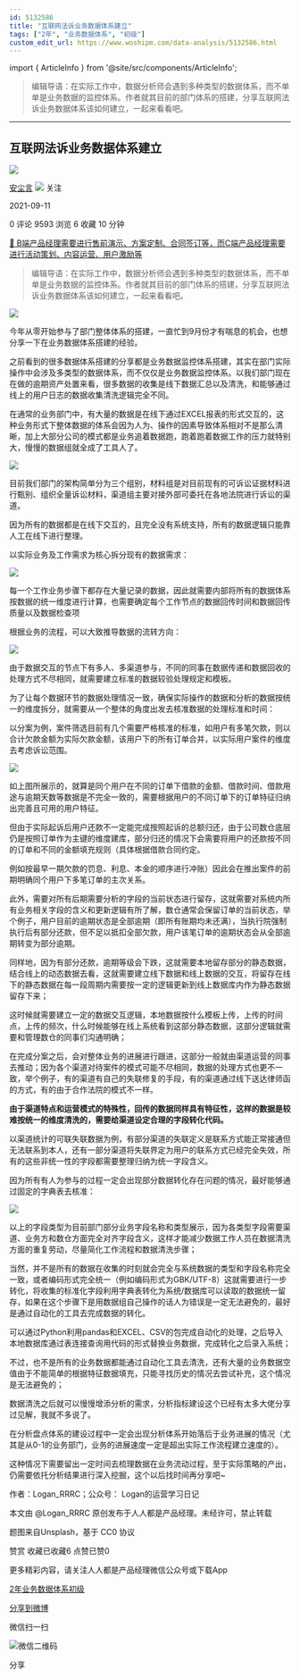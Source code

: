 ```yaml
---
id: 5132586
title: "互联网法诉业务数据体系建立"
tags: ["2年", "业务数据体系", "初级"]
custom_edit_url: https://www.woshipm.com/data-analysis/5132586.html
---
```

import { ArticleInfo } from '@site/src/components/ArticleInfo';

<ArticleInfo
    author="安尘言"
    authorLink="https://www.woshipm.com/u/1025077"
    published="2021-09-11"
    views={9593}
    comments={0}
    collects={6}
/>

> 编辑导语：在实际工作中，数据分析师会遇到多种类型的数据体系，而不单单是业务数据的监控体系。作者就其目前的部门体系的搭建，分享互联网法诉业务数据体系该如何建立，一起来看看吧。

---

## 互联网法诉业务数据体系建立

[![](https://static.woshipm.com/APP_U_202201_20220121221721_6922.jpeg?imageView2/1/w/72/h/72/q/100)](https://www.woshipm.com/u/1025077)

[安尘言](https://www.woshipm.com/u/1025077) ![](https://static.woshipm.com/tag/1121_1@2x.png) 关注

2021-09-11

0 评论 9593 浏览 6 收藏 10 分钟

[🔗 B端产品经理需要进行售前演示、方案定制、合同签订等，而C端产品经理需要进行活动策划、内容运营、用户激励等](https://ke.qidianla.com/courses/bcpm)

> 编辑导语：在实际工作中，数据分析师会遇到多种类型的数据体系，而不单单是业务数据的监控体系。作者就其目前的部门体系的搭建，分享互联网法诉业务数据体系该如何建立，一起来看看吧。

![](https://image.woshipm.com/wp-files/2021/09/qr4dSX8WRvanCbAAwT2h.jpg)

今年从零开始参与了部门整体体系的搭建，一直忙到9月份才有喘息的机会，也想分享一下在业务数据体系搭建的经验。

之前看到的很多数据体系搭建的分享都是业务数据监控体系搭建，其实在部门实际操作中会涉及多类型的数据体系，而不仅仅是业务数据监控体系。以我们部门现在在做的逾期资产处置来看，很多数据的收集是线下数据汇总以及清洗，和能够通过线上的用户日志的数据收集清洗逻辑完全不同。

在通常的业务部门中，有大量的数据是在线下通过EXCEL报表的形式交互的，这种业务形式下整体数据的体系会因为人为、操作的因素导致体系相对不是那么清晰，加上大部分公司的模式都是业务追着数据跑，跑着跑着数据工作的压力就特别大，慢慢的数据组就全成了工具人了。

![](https://image.woshipm.com/wp-files/2021/09/xDfcU0FS337p3gASE96B.png)

目前我们部门的架构简单分为三个组别，材料组是对目前现有的可诉讼证据材料进行甄别、组织全量诉讼材料，渠道组主要对接外部可委托在各地法院进行诉讼的渠道。

因为所有的数据都是在线下交互的，且完全没有系统支持，所有的数据逻辑只能靠人工在线下进行整理。

以实际业务及工作需求为核心拆分现有的数据需求：

![](https://image.woshipm.com/wp-files/2021/09/Vl0EzB6iceeZLaqQtvxd.png)

每一个工作业务步骤下都存在大量记录的数据，因此就需要内部将所有的数据体系按数据的统一维度进行计算，也需要确定每个工作节点的数据回传时间和数据回传质量以及数据检查项

根据业务的流程，可以大致推导数据的流转方向：

![](https://image.woshipm.com/wp-files/2021/09/KwD13xikgi7pBRpYPvWz.png)

由于数据交互的节点下有多人、多渠道参与，不同的同事在数据传递和数据回收的处理方式不尽相同，就需要建立标准的数据较验处理规定和模板。

为了让每个数据环节的数据处理情况一致，确保实际操作的数据和分析的数据按统一的维度拆分，就需要从一个整体的角度出发去核准数据的处理标准和时间：

以分案为例，案件筛选目前有几个需要严格核准的标准，如用户有多笔欠款，则以合计欠款金额为实际欠款金额，该用户下的所有订单合并，以实际用户案件的维度去考虑诉讼范围。

![](https://image.woshipm.com/wp-files/2021/09/KwClRUUNinzILWM1o86e.png)

如上图所展示的，就算是同个用户在不同的订单下借款的金额、借款时间、借款用途与逾期天数等数据是不完全一致的，需要根据用户的不同订单下的订单特征归纳出完善且可用的用户特征。

但由于实际起诉后用户还款不一定能完成按照起诉的总额归还，由于公司数仓底层仍是按照订单作为主键的维度建库，部分归还的情况下会需要将用户的还款按不同的订单和不同的金额填充规则（具体根据借款合同约定。

例如按最早一期欠款的罚息、利息、本金的顺序进行冲账）因此会在推出案件的前期明确同个用户下多笔订单的主次关系。

此外，需要对所有后期需要分析的字段的当前状态进行留存，这就需要对系统内所有业务相关字段的含义和更新逻辑有所了解，数仓通常会保留订单的当前状态，举个例子，用户目前的逾期状态是全部逾期（即所有账期均未还满），当执行院强制执行后有部分还款，但不足以抵扣全部欠款，用户该笔订单的逾期状态会从全部逾期转变为部分逾期。

同样地，因为有部分还款，逾期等级会下跌，这就需要本地留存部分的静态数据，结合线上的动态数据去看，这就需要建立线下数据和线上数据的交互，将留存在线下的静态数据在每一段周期内需要按一定的逻辑更新到线上数据库内作为静态数据留存下来；

这时候就需要建立一定的数据交互逻辑，本地数据按什么模板上传，上传的时间点，上传的频次，什么时候能够在线上系统看到这部分静态数据，这部分逻辑就需要和管理数仓的同事们沟通明确；

在完成分案之后，会对整体业务的进展进行跟进，这部分一般就由渠道运营的同事去推动；因为各个渠道对待案件的模式可能不尽相同，数据的处理方式也更不一致，举个例子，有的渠道有自己的失联修复的手段，有的渠道通过线下送达律师函的方式，有的由于合作法院的模式不一样。

**由于渠道特点和运营模式的特殊性，回传的数据同样具有特征性，这样的数据是较难按统一的维度清洗的，需要给渠道设定合理的字段转化代码。**

以渠道统计的可联失联数据为例，有部分渠道的失联定义是联系方式能正常接通但无法联系到本人，还有一部分渠道将失联界定为用户的联系方式已经完全失效，所有的这些非统一性的字段都需要整理归纳为统一字段含义。

因为所有有人为参与的过程一定会出现部分数据转化存在问题的情况，最好能够通过固定的字典表去核准：

![](https://image.woshipm.com/wp-files/2021/09/7722Z7Uq0HQAQqsk9a7p.png)

以上的字段类型为目前部门部分业务字段名称和类型展示，因为各类型字段需要渠道、业务方和数仓方面完全对齐字段含义，这样才能减少数据工作人员在数据清洗方面的重复劳动，尽量简化工作流程和数据清洗步骤；

当然，并不是所有的数据在收集的时刻就会完全与系统数据的类型和字段名称完全一致，或者编码形式完全统一（例如编码形式为GBK/UTF-8）这就需要进行一步转化，将收集的标准化字段利用字典表转化为系统/数据库可以读取的数据统一留存，如果在这个步骤下是用数据组自己操作的话人为错误是一定无法避免的，最好是通过自动化的工具去完成数据的转化。

可以通过Python利用pandas和EXCEL、CSV的包完成自动化的处理，之后导入本地数据库通过表连接查询用代码的形式替换业务数据，完成转化之后录入系统；

不过，也不是所有的业务数据都能通过自动化工具去清洗，还有大量的业务数据空值由于不能简单的根据特征数据填充，只能寻找历史的情况去尝试补充，这个情况是无法避免的；

数据清洗之后就可以慢慢增添分析的需求，分析指标建设这个已经有太多大佬分享过见解，我就不多说了。

在分析盘点体系的建设过程中一定会出现分析体系开始落后于业务进展的情况（尤其是从0-1的业务部门，业务的进展速度一定是超出实际工作流程建立速度的）。

这种情况下需要留出一定时间去梳理数据在业务流动过程，至于实际策略的产出，仍需要依托分析结果进行深入挖掘，这个以后找时间再分享吧~

作者：Logan\_RRRC；公众号： Logan的运营学习日记

本文由 @Logan\_RRRC 原创发布于人人都是产品经理。未经许可，禁止转载

题图来自Unsplash，基于 CC0 协议

赞赏 收藏已收藏6 点赞已赞0

更多精彩内容，请关注人人都是产品经理微信公众号或下载App

[2年](https://www.woshipm.com/tag/2%e5%b9%b4)[业务数据体系](https://www.woshipm.com/tag/%e4%b8%9a%e5%8a%a1%e6%95%b0%e6%8d%ae%e4%bd%93%e7%b3%bb)[初级](https://www.woshipm.com/tag/%e5%88%9d%e7%ba%a7)

[分享到微博](https://service.weibo.com/share/share.php?appkey=2775287854&title=互联网法诉业务数据体系建立&url=https://www.woshipm.com/data-analysis/5132586.html&pic=https://image.woshipm.com/wp-files/2021/09/qr4dSX8WRvanCbAAwT2h.jpg)

微信扫一扫

![微信二维码](https://api.pwmqr.com/qrcode/create/?url=https://www.woshipm.com/data-analysis/5132586.html)

分享